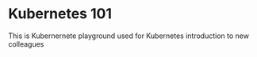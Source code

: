 

# Kubernetes 101

This is Kubernernete playground used for Kubernetes introduction to new colleagues 
